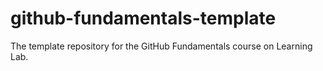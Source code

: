 # github-fundamentals-template
The template repository for the GitHub Fundamentals  course on Learning Lab.
